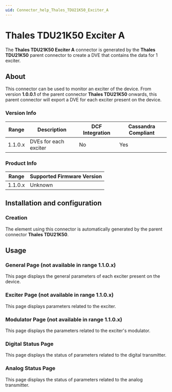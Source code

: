```yaml
---
uid: Connector_help_Thales_TDU21K50_Exciter_A
---
```


# Thales TDU21K50 Exciter A

The **Thales TDU21K50 Exciter A** connector is generated by the **Thales TDU21K50** parent connector to create a DVE that contains the data for 1 exciter.

## About

This connector can be used to monitor an exciter of the device. From version **1.0.0.1** of the parent connector **Thales TDU21K50** onwards, this parent connector will export a DVE for each exciter present on the device.

### Version Info

| **Range** | **Description**       | **DCF Integration** | **Cassandra Compliant** |
|------------------|-----------------------|---------------------|-------------------------|
| 1.1.0.x          | DVEs for each exciter | No                  | Yes                     |

### Product Info

| Range | Supported Firmware Version |
|------------------|-----------------------------|
| 1.1.0.x          | Unknown                     |

## Installation and configuration

### Creation

The element using this connector is automatically generated by the parent connector **Thales TDU21K50**.

## Usage

### General Page (not available in range 1.1.0.x)

This page displays the general parameters of each exciter present on the device.

### Exciter Page (not available in range 1.1.0.x)

This page displays parameters related to the exciter.

### Modulator Page (not available in range 1.1.0.x)

This page displays the parameters related to the exciter's modulator.

### Digital Status Page

This page displays the status of parameters related to the digital transmitter.

### Analog Status Page

This page displays the status of parameters related to the analog transmitter.
